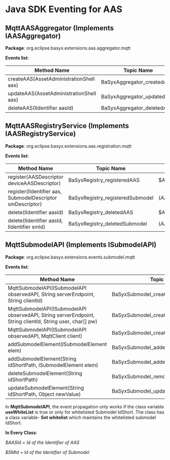 # Java SDK Eventing for AAS

## MqttAASAggregator (Implements IAASAggregator)
**Package**: org.eclipse.basyx.extensions.aas.aggregator.mqtt

**Events list**:

| Method Name                             | Topic Name                 | Payload |
|-----------------------------------------|----------------------------|---------|
| createAAS(AssetAdministrationShell aas) | BaSyxAggregator_createdAAS | $AASId  |
| updateAAS(AssetAdministrationShell aas) | BaSyxAggregator_updatedAAS | $AASId  |
| deleteAAS(IIdentifier aasId)            | BaSyxAggregator_deletedAAS | $AASId  |

## MqttAASRegistryService (Implements IAASRegistryService)
**Package**: org.eclipse.basyx.extensions.aas.registration.mqtt

**Events list**:

| Method Name                                                | Topic Name                       | Payload        |
|------------------------------------------------------------|----------------------------------|----------------|
| register(AASDescriptor deviceAASDescriptor)                | BaSyxRegistry_registeredAAS      | $AASId         |
| register(IIdentifier aas, SubmodelDescriptor smDescriptor) | BaSyxRegistry_registeredSubmodel | ($AASId,$SMId) |
| delete(IIdentifier aasId)                                  | BaSyxRegistry_deletedAAS         | $AASId         |
| delete(IIdentifier aasId, IIdentifier smId)                | BaSyxRegistry_deletedSubmodel    | ($AASId,$SMId) |

## MqttSubmodelAPI (Implements ISubmodelAPI)
**Package**: org.eclipse.basyx.extensions.events.submodel.mqtt

**Events list**:

| Method Name                                                                                               | Topic Name                           | Payload                               |
|-----------------------------------------------------------------------------------------------------------|--------------------------------------|---------------------------------------|
| MqttSubmodelAPI(ISubmodelAPI observedAPI, String serverEndpoint, String clientId)                         | BaSyxSubmodel_createdSubmodel        | $SMId                                 |
| MqttSubmodelAPI(ISubmodelAPI observedAPI, String serverEndpoint, String clientId, String user, char[] pw) | BaSyxSubmodel_createdSubmodel        | $SMId                                 |
| MqttSubmodelAPI(ISubmodelAPI observedAPI, MqttClient client)                                              | BaSyxSubmodel_createdSubmodel        | $SMId                                 |
| addSubmodelElement(ISubmodelElement elem)                                                                 | BaSyxSubmodel_addedSubmodelElement   | ($AASId, $SMId , $ElementId)          |
| addSubmodelElement(String idShortPath, ISubmodelElement elem)                                             | BaSyxSubmodel_addedSubmodelElement   | ($AASId, $SMId , $ElementIdShortPath) |
| deleteSubmodelElement(String idShortPath)                                                                 | BaSyxSubmodel_removedSubmodelElement | ($AASId, $SMId , $ElementIdShortPath) |
| updateSubmodelElement(String idShortPath, Object newValue)                                                | BaSyxSubmodel_updatedSubmodelElement | ($AASId, $SMId , $ElementIdShortPath) |

In **MqttSubmodelAPI**, the event propagation only works if the class variable **useWhiteList** is true or only for whitelisted Submodel IdShort. The class has a class variable- **Set<String> whitelist** which maintains the whitelisted submodel IdShort.


**In Every Class**:

*$AASId = Id of the Identifier of AAS*

*$SMId = Id of the Identifier of Submodel*